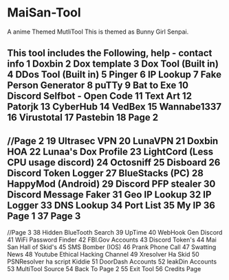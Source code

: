 # MaiSan-Tool
A anime Themed MutliTool This is themed as Bunny Girl Senpai.

This tool includes the Following,
help - contact info
1 Doxbin
2 Dox template
3 Dox Tool (Built in)
4 DDos Tool (Built in)
5 Pinger
6 IP Lookup
7 Fake Person Generator
8 puTTy
9 Bat to Exe
10 Discord Selfbot - Open Code
11 Text Art
12 Patorjk
13 CyberHub
14 VedBex
15 Wannabe1337
16 Virustotal
17 Pastebin
18 Page 2
--
//Page 2
19 Ultrasec VPN
20 LunaVPN
21 Doxbin HOA
22 Lunaa's Dox Profile
23 LightCord (Less CPU usage discord)
24 Octosniff
25 Disboard
26 Discord Token Logger
27 BlueStacks (PC)
28 HappyMod (Android)
29 Discord PFP stealer
30 Discord Message Faker
31 Geo IP Lookup
32 IP Logger
33 DNS Lookup
34 Port List
35 My IP
36 Page 1
37 Page 3
--
//Page 3
38 Hidden BlueTooth Search
39 UpTime
40 WebHook Gen Discord
41 WiFi Password Finder
42 FBI.Gov Accounts
43 Discord Token's
44 Mai San Hall of Skid's
45 SMS Bomber (IOS)
46 Prank Phone Call
47 Swatting News
48 Youtube Ethical Hacking Channel
49 Xresolver Ha Skid
50 PSNResolver ha script Kiddie
51 DoorDash Accounts
52 leakDin Accounts
53 MultiTool Source
54 Back To Page 2
55 Exit Tool
56 Credits Page
